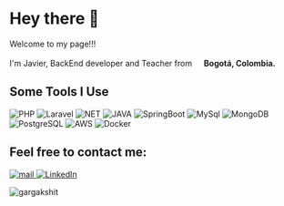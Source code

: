 # Hey there 👋
<p>
    Welcome to my page!!! </br></br>
    I'm Javier, BackEnd developer and Teacher from <img src="https://64.media.tumblr.com/663548691539077f137256815b21eaf1/0f375a4e4200aee3-f0/s250x400/2c4d276c2311aca99d484413a799d91c59866a90.pnj" width="13"/>        <b>Bogotá, Colombia.</b>
</p>

## Some Tools I Use
<p> 
    <img alt="PHP" src="https://img.shields.io/badge/PHP-777BB4?style=for-the-badge&logo=php&logoColor=white" /> 
    <img alt="Laravel" src="https://img.shields.io/badge/Laravel-FF2D20?style=for-the-badge&logo=laravel&logoColor=white" />
    <img alt="NET" src="https://img.shields.io/badge/.NET-512BD4?style=for-the-badge&logo=dotnet&logoColor=white" />
    <img alt="JAVA" src="https://img.shields.io/badge/java-%23ED8B00.svg?style=for-the-badge&logo=openjdk&logoColor=white" /> 
    <img alt="SpringBoot" src="https://img.shields.io/badge/Spring_Boot-F2F4F9?style=for-the-badge&logo=spring-boot" />
    <img alt="MySql" src="https://img.shields.io/badge/MySQL-005C84?style=for-the-badge&logo=mysql&logoColor=white" /> 
    <img alt="MongoDB" src="https://img.shields.io/badge/MongoDB-4EA94B?style=for-the-badge&logo=mongodb&logoColor=white" /> 
    <img alt="PostgreSQL" src="https://img.shields.io/badge/PostgreSQL-316192?style=for-the-badge&logo=postgresql&logoColor=whit" />
    <img alt="AWS" src="https://img.shields.io/badge/Amazon_AWS-FF9900?style=for-the-badge&logo=amazonaws&logoColor=white" /> 
    <img alt="Docker" src="https://img.shields.io/badge/Docker-2CA5E0?style=for-the-badge&logo=docker&logoColor=white" />      
</p>

## Feel free to contact me:
<p>
   <a href="mailto:javierortegonmp@gmail.com">
        <img alt="mail" src="https://img.shields.io/badge/Gmail-D14836?style=for-the-badge&logo=gmail&logoColor=white" />
   </a> 
    <a href="https://www.linkedin.com/in/javierortegon/" target="_blank">
        <img alt="LinkedIn" src="https://img.shields.io/badge/linkedin-%230077B5.svg?&style=for-the-badge&logo=linkedin&logoColor=white" />
    </a>
</p>

<p align="left">
  <img
    src="https://komarev.com/ghpvc/?username=javierortegon"
    alt="gargakshit"
  />
</p>
